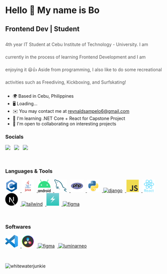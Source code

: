 # Hello 👋 My name is Bo

## Frontend Dev | Student

<p style='color:#555; line-height:2.5rem'>
 4th year IT Student at Cebu Institute of Technology - University. I am currently in the process of learning Frontend Development and I am enjoying it 😃👍 Aside from programming, I also like to do some recreational activities such as Freediving, Kickboxing, and Surfskating! 
</p>

- 🌍 Based in Cebu, Philippines
- 🖥️ Loading...
- ✉️ You may contact me at reynaldsampelo6@gmail.com
- 🧠 I'm learning .NET Core + React for Capstone Project
- 🤝 I'm open to collaborating on interesting projects

### Socials

<p>
<a href='https://facebook.com/sampeloreynald'><img style='margin-right:.5rem' src='https://img.shields.io/badge/Bo-%20-%231877F2?style=social&logo=facebook'style="margin-right:1rem" /></a>
<a href='https://twitter.com/sempitrnalsh8'><img style='margin-right:.5rem' src='https://img.shields.io/badge/@sempitrnalsh8-22-%231877F2?style=social&logo=twitter'style="margin-right:1rem" /></a>
<a href='https://instagram.com/__brownrecluse'><img style='margin-right:.5rem' src='https://img.shields.io/badge/@__brownrecluse-298-%231877F2?style=social&logo=instagram'style="margin-right:1rem" /></a>

</p>
<br>
<h3 align="left">Languages & Tools</h3>

<p align="left">
    <a href="https://www.cprogramming.com/" target="_blank" rel="noreferrer">
        <img style='margin-right:.5rem' src="https://raw.githubusercontent.com/devicons/devicon/master/icons/c/c-original.svg" alt="c" width="40" height="40"/>
    </a><a href="https://www.java.com/" target="_blank" rel="noreferrer">
        <img style='margin-right:.5rem' src="./assets/java-logo-1.png" alt="java" width="40" height="40"/>
    </a><a href="https://www.android.com/" target="_blank" rel="noreferrer">
        <img style='margin-right:.5rem' src="./assets/android.png" alt="android" width="40" height="40"/>
    </a><a href="https://www.mysql.com" target="_blank" rel="noreferrer">
        <img style='margin-right:.5rem' src="./assets/mysql.png" alt="mysql" width="40" height="40"/>
    </a><a href="https://www.php.com" target="_blank" rel="noreferrer">
        <img style='margin-right:.5rem' src="./assets/php2.png" alt="php" width="40" height="40"/>
    </a>     <a href="https://www.python.org" target="_blank" rel="noreferrer">
        <img style='margin-right:.5rem' src="https://raw.githubusercontent.com/devicons/devicon/master/icons/python/python-original.svg" alt="python" width="40" height="40"/>
    </a><a href="https://www.djangoproject.com/" target="_blank" rel="noreferrer">
        <img style='margin-right:.5rem' src="https://cdn.worldvectorlogo.com/logos/django.svg" alt="django" width="40" height="40"/>
    </a><a href="https://developer.mozilla.org/en-US/docs/Web/JavaScript" target="_blank" rel="noreferrer">
        <img style='margin-right:.5rem' src="https://raw.githubusercontent.com/devicons/devicon/master/icons/javascript/javascript-original.svg" alt="javascript" width="40" height="40"/>
    </a><a href="https://reactjs.org/" target="_blank" rel="noreferrer"> <img style='margin-right:.5rem' src="https://raw.githubusercontent.com/devicons/devicon/master/icons/react/react-original-wordmark.svg" alt="react" width="40" height="40"/> </a><a href="https://nextjs.org/" target="_blank" rel="noreferrer"> <img style='margin-right:.5rem' src="./assets/next1.png" alt="react" width="40" height="40"/> </a><a href="https://tailwindcss.com/" target="_blank" rel="noreferrer"> <img style='margin-right:.5rem' src="https://www.vectorlogo.zone/logos/tailwindcss/tailwindcss-icon.svg" alt="tailwind" width="40" height="40"/> </a><a href="https://chakra-ui.com/" target="_blank" rel="noreferrer"> <img style='margin-right:.5rem' src="/assets/chakra.png" alt="chakra" width="40" height="40"/> </a><a href="https://www.figma.com" target="_blank" rel="noreferrer">
        <img style='margin-right:.5rem' src="https://upload.wikimedia.org/wikipedia/commons/3/33/Figma-logo.svg" alt="figma" width="40" height="40"/>
    </a> 
    </p>
<br>

### Softwares

<p>
    <a href="https://www.code.visualstudio.com" target="_blank" rel="noreferrer">
        <img style='margin-right:.5rem' src="./assets/vscode.png" alt="figma" width="40" height="40" />
    </a> 
    <a href="https://www.blackmagicdesign.com/products/davinciresolve" target="_blank" rel="noreferrer">
        <img style='margin-right:.5rem' src="./assets/dabinky.png" alt="davinci" width="40" height="40"/>
    </a> 
    <a href="https://www.code.visualstudio.com" target="_blank" rel="noreferrer">
        <img style='margin-right:.5rem' src="https://upload.wikimedia.org/wikipedia/commons/thumb/a/af/Adobe_Photoshop_CC_icon.svg/788px-Adobe_Photoshop_CC_icon.svg.png" alt="figma" width="40" height="40"/>
    </a> 
    <a href="https://skylum.com/luminar" target="_blank" rel="noreferrer">
        <img style='margin-right:.5rem' src="https://www.colormango.com/photo-graphic-design/boxshot/luminar-neo_152334.png" alt="luminarneo" width="40" height="40"/>
    </a> 
</p>
<br>
<p><img style='margin-right:.5rem' align="center" src="https://github-readme-stats.vercel.app/api/top-langs?username=whitewaterjunkie&show_icons=true&locale=en&layout=compact" alt="whitewaterjunkie" /></p>
